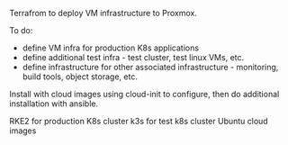 Terrafrom to deploy VM infrastructure to Proxmox.

To do:
- define VM infra for production K8s applications
- define additional test infra - test cluster, test linux VMs, etc.
- define infrastructure for other associated infrastructure - monitoring, build tools, object storage, etc.

Install with cloud images using cloud-init to configure, then do additional installation with ansible.

RKE2 for production K8s cluster
k3s for test k8s cluster
Ubuntu cloud images